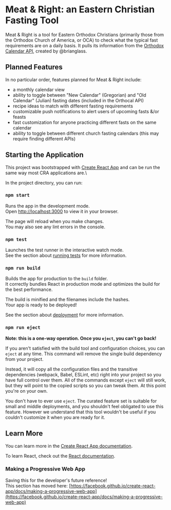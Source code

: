 # Meat & Right: an Eastern Christian Fasting Tool

Meat & Right is a tool for Eastern Orthodox Christians (primarily those from the Orthodox Church of America, or OCA) to check what the typical fast requirements are on a daily basis. It pulls its information from the [Orthodox Calendar API](https://orthocal.info/api), created by @brianglass.

## Planned Features

In no particular order, features planned for Meat & Right include:

- a monthly calendar view
- ability to toggle between "New Calendar" (Gregorian) and "Old Calendar" (Julian) fasting dates (included in the Orthocal API)
- recipe ideas to match with different fasting requirements
- customizable push notifications to alert users of upcoming fasts &/or feasts
- fast customization for anyone practicing different fasts on the same calendar
- ability to toggle between different church fasting calendars (this may require finding different APIs)

## Starting the Application

This project was bootstrapped with [Create React App](https://github.com/facebook/create-react-app) and can be run the same way most CRA applications are.\

In the project directory, you can run:

### `npm start`

Runs the app in the development mode.\
Open [http://localhost:3000](http://localhost:3000) to view it in your browser.

The page will reload when you make changes.\
You may also see any lint errors in the console.

### `npm test`

Launches the test runner in the interactive watch mode.\
See the section about [running tests](https://facebook.github.io/create-react-app/docs/running-tests) for more information.

### `npm run build`

Builds the app for production to the `build` folder.\
It correctly bundles React in production mode and optimizes the build for the best performance.

The build is minified and the filenames include the hashes.\
Your app is ready to be deployed!

See the section about [deployment](https://facebook.github.io/create-react-app/docs/deployment) for more information.

### `npm run eject`

**Note: this is a one-way operation. Once you `eject`, you can't go back!**

If you aren't satisfied with the build tool and configuration choices, you can `eject` at any time. This command will remove the single build dependency from your project.

Instead, it will copy all the configuration files and the transitive dependencies (webpack, Babel, ESLint, etc) right into your project so you have full control over them. All of the commands except `eject` will still work, but they will point to the copied scripts so you can tweak them. At this point you're on your own.

You don't have to ever use `eject`. The curated feature set is suitable for small and middle deployments, and you shouldn't feel obligated to use this feature. However we understand that this tool wouldn't be useful if you couldn't customize it when you are ready for it.

## Learn More

You can learn more in the [Create React App documentation](https://facebook.github.io/create-react-app/docs/getting-started).

To learn React, check out the [React documentation](https://reactjs.org/).

### Making a Progressive Web App

Saving this for the developer's future reference!\
This section has moved here: [https://facebook.github.io/create-react-app/docs/making-a-progressive-web-app](https://facebook.github.io/create-react-app/docs/making-a-progressive-web-app)